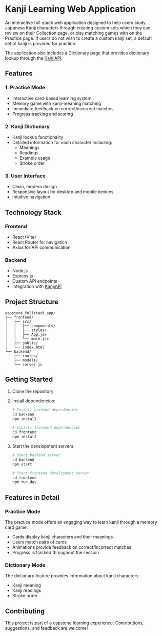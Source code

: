 # Kanji Learning Web Application

An interactive full-stack web application designed to help users study Japanese Kanji characters through creating custom sets which they can review on their Collection page, or play matching games with on the Practice page. If users do not wish to create a custom kanji set, a default set of kanji is provided for practice.

The application also includes a Dictionary page that provides dictionary lookup through the [KanjiAPI](https://kanjiapi.dev/).

## Features

### 1. Practice Mode
- Interactive card-based learning system
- Memory game with kanji-meaning matching
- Immediate feedback on correct/incorrect matches
- Progress tracking and scoring

### 2. Kanji Dictionary
- Kanji lookup functionality
- Detailed information for each character including:
  - Meanings
  - Readings
  - Example usage
  - Stroke order

### 3. User Interface
- Clean, modern design
- Responsive layout for desktop and mobile devices
- Intuitive navigation

## Technology Stack

### Frontend
- React (Vite)
- React Router for navigation
- Axios for API communication

### Backend
- Node.js
- Express.js
- Custom API endpoints
- Integration with [KanjiAPI](https://kanjiapi.dev/)

## Project Structure

```
capstone_fullstack_app/
├── frontend/
│   ├── src/
│   │   ├── components/
│   │   ├── styles/
│   │   ├── App.jsx
│   │   └── main.jsx
│   ├── public/
│   └── index.html
└── backend/
    ├── routes/
    ├── models/
    └── server.js
```

## Getting Started

1. Clone the repository
2. Install dependencies:
   ```bash
   # Install backend dependencies
   cd backend
   npm install

   # Install frontend dependencies
   cd frontend
   npm install
   ```

3. Start the development servers:
   ```bash
   # Start backend server
   cd backend
   npm start

   # Start frontend development server
   cd frontend
   npm run dev
   ```

## Features in Detail

### Practice Mode
The practice mode offers an engaging way to learn kanji through a memory card game:

- Cards display kanji characters and their meanings
- Users match pairs of cards
- Animations provide feedback on correct/incorrect matches
- Progress is tracked throughout the session

### Dictionary Mode
The dictionary feature provides information about kanji characters:

- Kanji meaning
- Kanji readings
- Stroke order

## Contributing

This project is part of a capstone learning experience. Contributions, suggestions, and feedback are welcome!

